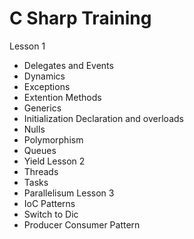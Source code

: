 # C Sharp Training
Lesson 1
- Delegates and Events
- Dynamics
- Exceptions
- Extention Methods
- Generics
- Initialization Declaration and overloads
- Nulls
- Polymorphism
- Queues
- Yield
Lesson 2
- Threads
- Tasks
- Parallelisum
Lesson 3
- IoC Patterns
- Switch to Dic
- Producer Consumer Pattern
